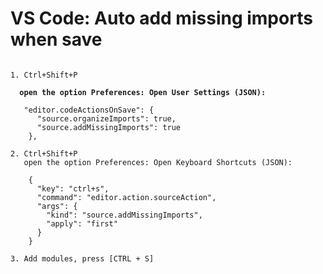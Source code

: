 # VS Code: Auto add missing imports when save



<pre><code>
1. Ctrl+Shift+P

<strong>  open the option Preferences: Open User Settings (JSON):
</strong>  
   "editor.codeActionsOnSave": {
      "source.organizeImports": true,
      "source.addMissingImports": true
    },

2. Ctrl+Shift+P
   open the option Preferences: Open Keyboard Shortcuts (JSON):
  
    {
      "key": "ctrl+s",
      "command": "editor.action.sourceAction",
      "args": {
        "kind": "source.addMissingImports",
        "apply": "first"
      }
    }

3. Add modules, press [CTRL + S]
</code></pre>
